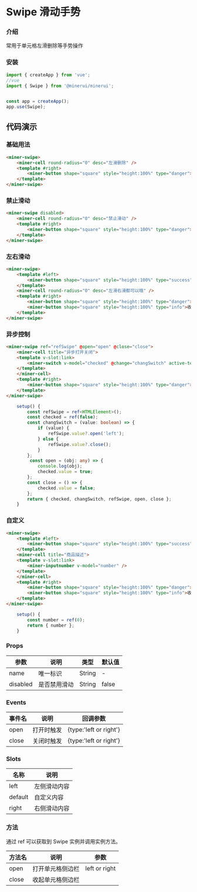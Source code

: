 #  Swipe 滑动手势

### 介绍

常用于单元格左滑删除等手势操作

### 安装

``` javascript
import { createApp } from 'vue';
//vue
import { Swipe } from '@minerui/minerui';


const app = createApp();
app.use(Swipe);
```

## 代码演示

### 基础用法

``` html
<miner-swipe>
    <miner-cell round-radius="0" desc="左滑删除" />
    <template #right>
        <miner-button shape="square" style="height:100%" type="danger">删除</miner-button>
    </template>
</miner-swipe>
```


### 禁止滑动

``` html
<miner-swipe disabled>
    <miner-cell round-radius="0" desc="禁止滑动" />
    <template #right>
        <miner-button shape="square" style="height:100%" type="danger">删除</miner-button>
    </template>
</miner-swipe>
```


### 左右滑动

``` html
<miner-swipe>
    <template #left>
        <miner-button shape="square" style="height:100%" type="success">选择</miner-button>
    </template>
    <miner-cell round-radius="0" desc="左滑右滑都可以哦" />
    <template #right>
        <miner-button shape="square" style="height:100%" type="danger">删除</miner-button>
        <miner-button shape="square" style="height:100%" type="info">收藏</miner-button>
    </template>
</miner-swipe>
```


### 异步控制

``` html
<miner-swipe ref="refSwipe" @open="open" @close="close">
    <miner-cell title="异步打开关闭">
    <template v-slot:link>
        <miner-switch v-model="checked" @change="changSwitch" active-text="开" inactive-text="关" />
    </template>
    </miner-cell>
    <template #right>
        <miner-button shape="square" style="height:100%" type="danger">删除</miner-button>
    </template>
</miner-swipe>
```
``` typescript
    setup() {
        const refSwipe = ref<HTMLElement>();
        const checked = ref(false);
        const changSwitch = (value: boolean) => {
            if (value) {
                refSwipe.value?.open('left');
            } else {
                refSwipe.value?.close();
            }
        };
         const open = (obj: any) => {
            console.log(obj);
            checked.value = true;
        };
        const close = () => {
            checked.value = false;
        };
        return { checked, changSwitch, refSwipe, open, close };
    }
```

### 自定义

``` html
<miner-swipe>
    <template #left>
        <miner-button shape="square" style="height:100%" type="success">选择</miner-button>
    </template>
    <miner-cell title="商品描述">
    <template v-slot:link>
        <miner-inputnumber v-model="number" />
    </template>
    </miner-cell>
    <template #right>
        <miner-button shape="square" style="height:100%" type="danger">删除</miner-button>
        <miner-button shape="square" style="height:100%" type="info">收藏</miner-button>
    </template>
</miner-swipe>
```

``` typescript
    setup() {
        const number = ref(0);
        return { number };
    }
```



### Props

| 参数     | 说明         | 类型   | 默认值 |
|----------|--------------|--------|--------|
| name     | 唯一标识     | String | -      |
| disabled | 是否禁用滑动 | String | false  |

### Events

| 事件名 | 说明       | 回调参数               |
|--------|------------|------------------------|
| open   | 打开时触发 | {type:'left or right'} |
| close  | 关闭时触发 | {type:'left or right'} |
    

### Slots
| 名称    | 说明         |
|---------|--------------|
| left    | 左侧滑动内容 |
| default | 自定义内容   |
| right   | 右侧滑动内容 |

### 方法
通过 ref 可以获取到 Swipe 实例并调用实例方法。

| 方法名 | 说明             | 参数          |
|--------|------------------|---------------|
| open   | 打开单元格侧边栏 | left or right |
| close  | 收起单元格侧边栏 |               |